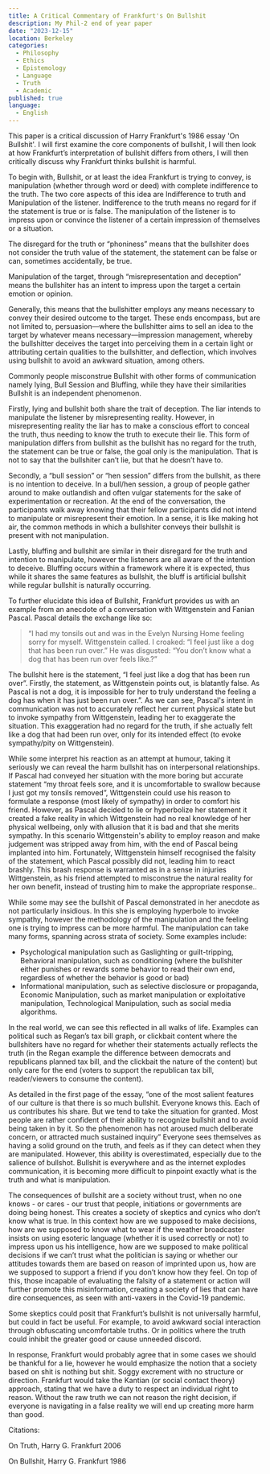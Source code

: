 ```yaml
---
title: A Critical Commentary of Frankfurt's On Bullshit
description: My Phil-2 end of year paper
date: "2023-12-15"
location: Berkeley
categories:
  - Philosophy
  - Ethics
  - Epistemology
  - Language
  - Truth
  - Academic
published: true
language:
  - English
---
```


This paper is a critical discussion of Harry Frankfurt's 1986 essay 'On Bullshit'. I will first examine the core components of bullshit, I will then look at how Frankfurt’s interpretation of bullshit differs from others, I will then critically discuss why Frankfurt thinks bullshit is harmful.

To begin with, Bullshit, or at least the idea Frankfurt is trying to convey, is manipulation (whether through word or deed) with complete indifference to the truth. The two core aspects of this idea are Indifference to truth and Manipulation of the listener. Indifference to the truth means no regard for if the statement is true or is false. The manipulation of the listener is to impress upon or convince the listener of a certain impression of themselves or a situation.

The disregard for the truth or “phoniness” means that the bullshiter does not consider the truth value of the statement, the statement can be false or can, sometimes accidentally, be true.

Manipulation of the target, through “misrepresentation and deception” means the bullshiter has an intent to impress upon the target a certain emotion or opinion.

Generally, this means that the bullshitter employs any means necessary to convey their desired outcome to the target. These ends encompass, but are not limited to, persuasion—where the bullshitter aims to sell an idea to the target by whatever means necessary—impression management, whereby the bullshitter deceives the target into perceiving them in a certain light or attributing certain qualities to the bullshitter, and deflection, which involves using bullshit to avoid an awkward situation, among others.

Commonly people misconstrue Bullshit with other forms of communication namely lying, Bull Session and Bluffing, while they have their similarities Bullshit is an independent phenomenon.

Firstly, lying and bullshit both share the trait of deception. The liar intends to manipulate the listener by misrepresenting reality. However, in misrepresenting reality the liar has to make a conscious effort to conceal the truth, thus needing to know the truth to execute their lie. This form of manipulation differs from bullshit as the bullshit has no regard for the truth, the statement can be true or false, the goal only is the manipulation. That is not to say that the bullshiter can’t lie, but that he doesn’t have to.

Secondly, a “bull session” or “hen session” differs from the bullshit, as there is no intention to deceive. In a bull/hen session, a group of people gather around to make outlandish and often vulgar statements for the sake of experimentation or recreation. At the end of the conversation, the participants walk away knowing that their fellow participants did not intend to manipulate or misrepresent their emotion. In a sense, it is like making hot air, the common methods in which a bullshiter conveys their bullshit is present with not manipulation.

Lastly, bluffing and bullshit are similar in their disregard for the truth and intention to manipulate, however the listeners are all aware of the intention to deceive. Bluffing occurs within a framework where it is expected, thus while it shares the same features as bullshit, the bluff is artificial bullshit while regular bullshit is naturally occurring.

To further elucidate this idea of Bullshit, Frankfurt provides us with an example from an anecdote of a conversation with Wittgenstein and Fanian Pascal. Pascal details the exchange like so:

> “I had my tonsils out and was in the Evelyn Nursing Home feeling sorry for myself. Wittgenstein called. I croaked: “I feel just like a dog that has been run over.” He was disgusted: “You don’t know what a dog that has been run over feels like.?”

The bullshit here is the statement, “I feel just like a dog that has been run over”. Firstly, the statement, as Wittgenstein points out, is blatantly false. As Pascal is not a dog, it is impossible for her to truly understand the feeling a dog has when it has just been run over.”. As we can see, Pascal's intent in communication was not to accurately reflect her current physical state but to invoke sympathy from Wittgenstein, leading her to exaggerate the situation. This exaggeration had no regard for the truth, if she actually felt like a dog that had been run over, only for its intended effect (to evoke sympathy/pity on Wittgenstein).

While some interpret his reaction as an attempt at humour, taking it seriously we can reveal the harm bullshit has on interpersonal relationships. If Pascal had conveyed her situation with the more boring but accurate statement “my throat feels sore, and it is uncomfortable to swallow because I just got my tonsils removed”, Wittgenstein could use his reason to formulate a response (most likely of sympathy) in order to comfort his friend. However, as Pascal decided to lie or hyperbolize her statement it created a fake reality in which Wittgenstein had no real knowledge of her physical wellbeing, only with allusion that it is bad and that she merits sympathy. In this scenario Wittgenstein's ability to employ reason and make judgement was stripped away from him, with the end of Pascal being implanted into him. Fortunately, Wittgenstein himself recognised the falsity of the statement, which Pascal possibly did not, leading him to react brashly. This brash response is warranted as in a sense in injuries Wittgenstein, as his friend attempted to misconstrue the natural reality for her own benefit, instead of trusting him to make the appropriate response..

While some may see the bullshit of Pascal demonstrated in her anecdote as not particularly insidious. In this she is employing hyperbole to invoke sympathy, however the methodology of the manipulation and the feeling one is trying to impress can be more harmful. The manipulation can take many forms, spanning across strata of society. Some examples include:

- Psychological manipulation such as Gaslighting or guilt-tripping, Behavioral manipulation, such as conditioning (where the bullshiter either punishes or rewards some behavior to read their own end, regardless of whether the behavior is good or bad)
- Informational manipulation, such as selective disclosure or propaganda, Economic Manipulation, such as market manipulation or exploitative manipulation, Technological Manipulation, such as social media algorithms.

In the real world, we can see this reflected in all walks of life. Examples can political such as Regan’s tax bill graph, or clickbait content where the bullshiters have no regard for whether their statements actually reflects the truth (in the Regan example the difference between democrats and republicans planned tax bill, and the clickbait the nature of the content) but only care for the end (voters to support the republican tax bill, reader/viewers to consume the content).

As detailed in the first page of the essay, “one of the most salient features of our culture is that there is so much bullshit. Everyone knows this. Each of us contributes his share. But we tend to take the situation for granted. Most people are rather confident of their ability to recognize bullshit and to avoid being taken in by it. So the phenomenon has not aroused much deliberate concern, or attracted much sustained inquiry” Everyone sees themselves as having a solid ground on the truth, and feels as if they can detect when they are manipulated. However, this ability is overestimated, especially due to the salience of bullshot. Bullshit is everywhere and as the internet explodes communication, it is becoming more difficult to pinpoint exactly what is the truth and what is manipulation.

The consequences of bullshit are a society without trust, when no one knows - or cares - our trust that people, initiations or governments are doing being honest. This creates a society of skeptics and cynics who don’t know what is true. In this context how are we supposed to make decisions, how are we supposed to know what to wear if the weather broadcaster insists on using esoteric language (whether it is used correctly or not) to impress upon us his intelligence, how are we supposed to make political decisions if we can’t trust what the politician is saying or whether our attitudes towards them are based on reason of imprinted upon us, how are we supposed to support a friend if you don’t know how they feel. On top of this, those incapable of evaluating the falsity of a statement or action will further promote this misinformation, creating a society of lies that can have dire consequences, as seen with anti-vaxers in the Covid-19 pandemic.

Some skeptics could posit that Frankfurt’s bullshit is not universally harmful, but could in fact be useful. For example, to avoid awkward social interaction through obfuscating uncomfortable truths. Or in politics where the truth could inhibit the greater good or cause unneeded discord.

In response, Frankfurt would probably agree that in some cases we should be thankful for a lie, however he would emphasize the notion that a society based on shit is nothing but shit. Soggy excrement with no structure or direction. Frankfurt would take the Kantian (or social contact theory) approach, stating that we have a duty to respect an individual right to reason. Without the raw truth we can not reason the right decision, if everyone is navigating in a false reality we will end up creating more harm than good.

Citations:

On Truth, Harry G. Frankfurt 2006

On Bullshit, Harry G. Frankfurt 1986

